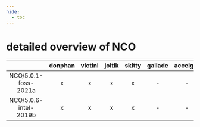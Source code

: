```yaml
---
hide:
  - toc
---
```


detailed overview of NCO
========================

| |donphan|victini|joltik|skitty|gallade|accelgor|swalot|doduo|
| :---: | :---: | :---: | :---: | :---: | :---: | :---: | :---: | :---: |
|NCO/5.0.1-foss-2021a|x|x|x|x|-|-|x|x|
|NCO/5.0.6-intel-2019b|x|x|x|x|-|-|x|x|
